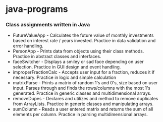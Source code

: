 # java-programs
### Class assignments written in Java

- FutureValueApp - Calculates the future value of monthly investments based on interest rate / years invested. Practice in data validation and error handling.
- PersonApp - Prints data from objects using their class methods. Practice in abstract classes and interfaces.
- faceSwitcher - Displays a smiley or sad face depending on user selection. Practice in GUI design and event handling.
- improperFractionCalc - Accepts user input for a fraction, reduces it if necessary. Practice in logic and simple calculation
- matrixParse - Prints a matrix of random 1's and 0's, size based on user input. Parses through and finds the rows/columns with the most 1's generated. Practice in generic classes and multidimensional arrays. 
- removeDupes - Declares and utilizes and method to remove duplicates from ArrayLists. Practice in generic classes and manipulating arrays.
- sumColumn - Reads a user entered matrix and returns the sum of all elements per column. Practice in parsing multidimensional arrays.
